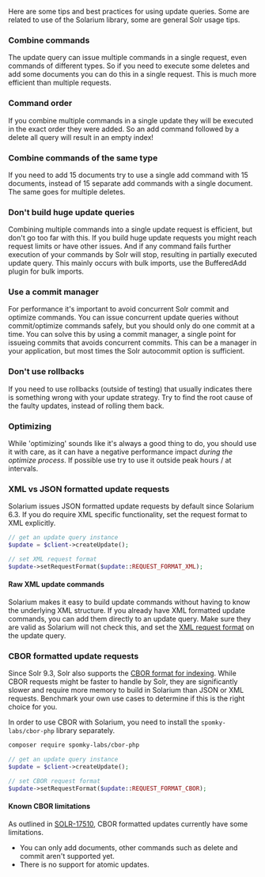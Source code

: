 Here are some tips and best practices for using update queries. Some are related to use of the Solarium library, some are general Solr usage tips.

### Combine commands

The update query can issue multiple commands in a single request, even commands of different types. So if you need to execute some deletes and add some documents you can do this in a single request. This is much more efficient than multiple requests.

### Command order

If you combine multiple commands in a single update they will be executed in the exact order they were added. So an add command followed by a delete all query will result in an empty index!

### Combine commands of the same type

If you need to add 15 documents try to use a single add command with 15 documents, instead of 15 separate add commands with a single document. The same goes for multiple deletes.

### Don't build huge update queries

Combining multiple commands into a single update request is efficient, but don't go too far with this. If you build huge update requests you might reach request limits or have other issues. And if any command fails further execution of your commands by Solr will stop, resulting in partially executed update query. This mainly occurs with bulk imports, use the BufferedAdd plugin for bulk imports.

### Use a commit manager

For performance it's important to avoid concurrent Solr commit and optimize commands. You can issue concurrent update queries without commit/optimize commands safely, but you should only do one commit at a time. You can solve this by using a commit manager, a single point for issueing commits that avoids concurrent commits. This can be a manager in your application, but most times the Solr autocommit option is sufficient.

### Don't use rollbacks

If you need to use rollbacks (outside of testing) that usually indicates there is something wrong with your update strategy. Try to find the root cause of the faulty updates, instead of rolling them back.

### Optimizing

While 'optimizing' sounds like it's always a good thing to do, you should use it with care, as it can have a negative performance impact *during the optimize process*. If possible use try to use it outside peak hours / at intervals.

### XML vs JSON formatted update requests

Solarium issues JSON formatted update requests by default since Solarium 6.3. If you do require XML specific functionality, set the request format to XML explicitly.

```php
// get an update query instance
$update = $client->createUpdate();

// set XML request format
$update->setRequestFormat($update::REQUEST_FORMAT_XML);
```

#### Raw XML update commands

Solarium makes it easy to build update commands without having to know the underlying XML structure. If you already have XML formatted update commands, you can add them directly to an update query. Make sure they are valid as Solarium will not check this, and set the [XML request format](#xml-vs-json-formatted-update-requests) on the update query.

### CBOR formatted update requests

Since Solr 9.3, Solr also supports the [CBOR format for indexing](https://solr.apache.org/guide/solr/latest/indexing-guide/indexing-with-cbor.html). While CBOR requests might be faster to handle by Solr, they are significantly slower and require more memory to build in Solarium than JSON or XML requests. Benchmark your own use cases to determine if this is the right choice for you.

In order to use CBOR with Solarium, you need to install the `spomky-labs/cbor-php` library separately.

```sh
composer require spomky-labs/cbor-php
```

```php
// get an update query instance
$update = $client->createUpdate();

// set CBOR request format
$update->setRequestFormat($update::REQUEST_FORMAT_CBOR);
```

#### Known CBOR limitations

As outlined in [SOLR-17510](https://issues.apache.org/jira/browse/SOLR-17510?focusedCommentId=17892000#comment-17892000), CBOR formatted updates currently have some limitations.

- You can only add documents, other commands such as delete and commit aren't supported yet.
- There is no support for atomic updates.
